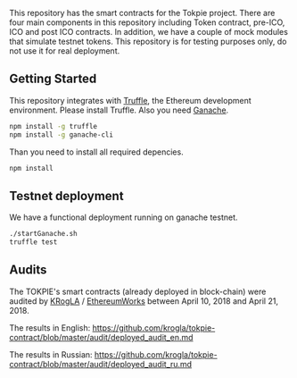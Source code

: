 This repository has the smart contracts for the Tokpie project. There are four main components in this repository including  Token contract, pre-ICO, ICO and post ICO contracts. In addition, we have a couple of mock modules that simulate testnet tokens.
This repository is for testing purposes only, do not use it for real deployment.

## Getting Started

This repository integrates with [Truffle](https://github.com/ConsenSys/truffle), the Ethereum development environment. Please install Truffle. Also you need [Ganache](https://github.com/trufflesuite/ganache-cli).

```sh
npm install -g truffle
npm install -g ganache-cli
```

Than you need to install all required depencies.
```sh
npm install
```

## Testnet deployment

We have a functional deployment running on ganache testnet.

```sh
./startGanache.sh
truffle test
```

## Audits
The TOKPIE's smart contracts (already deployed in block-chain) were audited by [KRogLA](https://github.com/krogla) / [EthereumWorks](https://github.com/EthereumWorks) between April 10, 2018 and April 21, 2018.

The results in English: https://github.com/krogla/tokpie-contract/blob/master/audit/deployed_audit_en.md

The results in Russian: https://github.com/krogla/tokpie-contract/blob/master/audit/deployed_audit_ru.md
